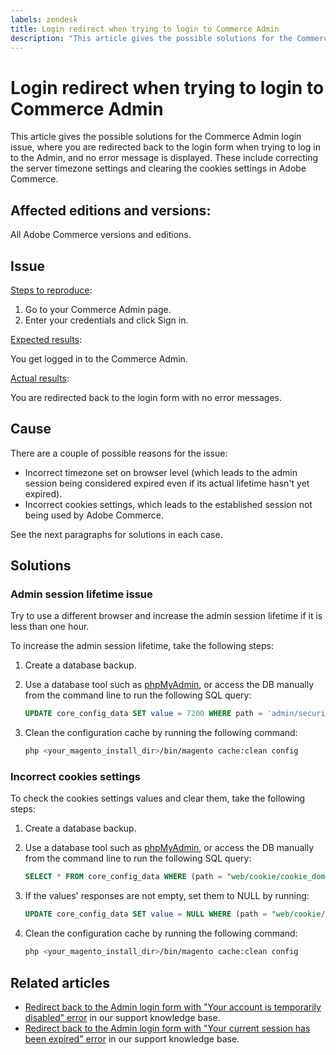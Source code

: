 ```yaml
---
labels: zendesk
title: Login redirect when trying to login to Commerce Admin
description: "This article gives the possible solutions for the Commerce Admin login issue, where you are redirected back to the login form when trying to log in to the Admin, and no error message is displayed. These include correcting the server timezone settings and clearing the cookies settings in Adobe Commerce."
---
```


# Login redirect when trying to login to Commerce Admin

This article gives the possible solutions for the Commerce Admin login issue, where you are redirected back to the login form when trying to log in to the Admin, and no error message is displayed. These include correcting the server timezone settings and clearing the cookies settings in Adobe Commerce.

## Affected editions and versions:

All Adobe Commerce versions and editions.

## Issue

<u>Steps to reproduce</u>:

1. Go to your Commerce Admin page.
1. Enter your credentials and click Sign in.

<u>Expected results</u>:

You get logged in to the Commerce Admin.

<u>Actual results</u>:

You are redirected back to the login form with no error messages.

## Cause

There are a couple of possible reasons for the issue:

* Incorrect timezone set on browser level (which leads to the admin session being considered expired even if its actual lifetime hasn't yet expired).
* Incorrect cookies settings, which leads to the established session not being used by Adobe Commerce.

See the next paragraphs for solutions in each case.

## Solutions

### Admin session lifetime issue

Try to use a different browser and increase the admin session lifetime if it is less than one hour.

To increase the admin session lifetime, take the following steps:

1. Create a database backup.
1. Use a database tool such as [phpMyAdmin](https://devdocs.magento.com/guides/v2.2/install-gde/prereq/optional.html#install-optional-phpmyadmin), or access the DB manually from the command line to run the following SQL query:

    ```sql
    UPDATE core_config_data SET value = 7200 WHERE path = 'admin/security/session_lifetime';
    ```
1. Clean the configuration cache by running the following command:

    ```bash
    php <your_magento_install_dir>/bin/magento cache:clean config
    ```

### Incorrect cookies settings

To check the cookies settings values and clear them, take the following steps:

1. Create a database backup.
1. Use a database tool such as [phpMyAdmin](https://devdocs.magento.com/guides/v2.2/install-gde/prereq/optional.html#install-optional-phpmyadmin), or access the DB manually from the command line to run the following SQL query:

    ```sql
    SELECT * FROM core_config_data WHERE (path = "web/cookie/cookie_domain" OR path = "web/cookie/cookie_path");
    ```

1. If the values' responses are not empty, set them to NULL by running:

    ```sql
    UPDATE core_config_data SET value = NULL WHERE (path = "web/cookie/cookie_domain" OR path = "web/cookie/cookie_path");
    ```

1. Clean the configuration cache by running the following command:

    ```bash
    php <your_magento_install_dir>/bin/magento cache:clean config
    ```

## Related articles

* [Redirect back to the Admin login form with "Your account is temporarily disabled" error](https://support.magento.com/hc/en-us/articles/360028606831) in our support knowledge base.
* [Redirect back to the Admin login form with "Your current session has been expired" error](https://support.magento.com/hc/en-us/articles/360028441671) in our support knowledge base.